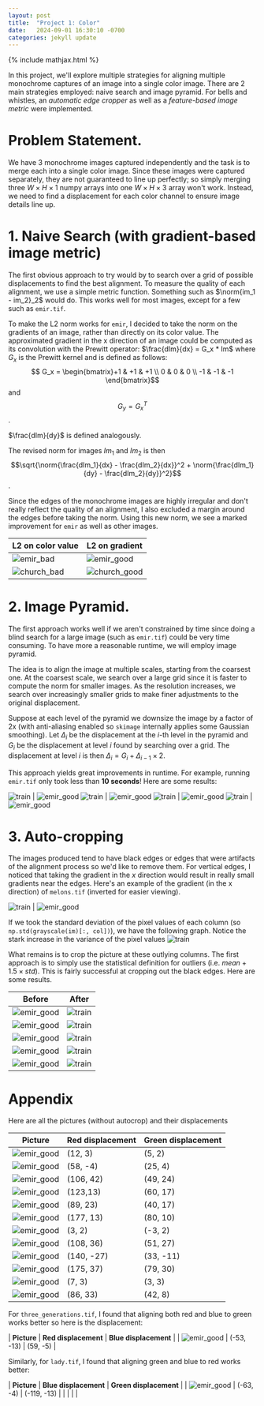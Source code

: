 ```yaml
---
layout: post
title:  "Project 1: Color"
date:   2024-09-01 16:30:10 -0700
categories: jekyll update
---
```

{% include mathjax.html %}
$$\newcommand{\norm}[1]{\left\lVert#1\right\rVert}$$

In this project, we'll explore multiple strategies for aligning multiple monochrome captures of an image into a single color image. There are 2 main strategies employed: naive search and image pyramid. For bells and whistles, an *automatic edge cropper* as well as a *feature-based image metric* were implemented. 

# Problem Statement.

We have 3 monochrome images captured independently and the task is to merge each into a single color image. Since these images were captured separately, they are not guaranteed to line up perfectly; so simply merging three $W\times H\times1$ numpy arrays into one $W\times H\times3$ array won't work. Instead, we need to find a displacement for each color channel to ensure image details line up.

# 1. Naive Search (with gradient-based image metric)

The first obvious approach to try would by to search over a grid of possible displacements to find the best alignment. To measure the quality of each alignment, we use a simple metric function. Something such as $\norm{im_1 - im_2}_2$ would do. This works well for most images, except for a few such as `emir.tif`. 

To make the L2 norm works for `emir`, I decided to take the norm on the gradients of an image, rather than directly on its color value. The approximated gradient in the x direction of an image could be computed as its convolution with the Prewitt operator: $\frac{dIm}{dx} = G_x * Im$ where $G_x$ is the Prewitt kernel and is defined as follows:
$$ G_x = \begin{bmatrix}+1 & +1 & +1 \\ 0 & 0 & 0 \\ -1 & -1 & -1 \end{bmatrix}$$ and $$ G_y = G_x^{T} $$. 

$\frac{dIm}{dy}$ is defined analogously.

The revised norm for images $Im_1$ and $Im_2$ is then $$\sqrt{\norm{\frac{dIm_1}{dx} - \frac{dIm_2}{dx}}^2 + \norm{\frac{dIm_1}{dy} - \frac{dIm_2}{dy}}^2}$$. 

Since the edges of the monochrome images are highly irregular and don't really reflect the quality of an alignment, I also excluded a margin around the edges before taking the norm. Using this new norm, we see a marked improvement for `emir` as well as other images.

| L2 on color value | L2 on gradient
| ------------------| ---------------
| ![emir_bad]({{site.baseurl}}/assets/project1/output/naive_l2_out_emir.tif.jpg ) | ![emir_good]({{site.baseurl}}/assets/project1/output/out_emir.tif.jpg ) 
| ![church_bad]({{site.baseurl}}/assets/project1/output/naive_l2_out_church.tif.jpg ) | ![church_good]({{site.baseurl}}/assets/project1/output/out_church.tif.jpg ) 

# 2. Image Pyramid.

The first approach works well if we aren't constrained by time since doing a blind search for a large image (such as `emir.tif`) could be very time consuming. To have more a reasonable runtime, we will employ image pyramid. 

The idea is to align the image at multiple scales, starting from the coarsest one. At the coarsest scale, we search over a large grid since it is faster to compute the norm for smaller images. As the resolution increases, we search over increasingly smaller grids to make finer adjustments to the original displacement. 

Suppose at each level of the pyramid we downsize the image by a factor of 2x (with anti-aliasing enabled so `skimage` internally applies some Gaussian smoothing). Let $\Delta_i$ be the displacement at the $i$-th level in the pyramid and $G_i$ be the displacement at level $i$ found by searching over a grid. The displacement at level $i$ is then $\Delta_i = G_i + \Delta_{i-1} \times 2$. 

This approach yields great improvements in runtime. For example, running `emir.tif` only took less than **10 seconds**! Here are some results:

![train]({{site.baseurl}}/assets/project1/output/out_train.tif.jpg ) | ![emir_good]({{site.baseurl}}/assets/project1/output/out_sculpture.tif.jpg ) 
![train]({{site.baseurl}}/assets/project1/output/out_icon.tif.jpg ) | ![emir_good]({{site.baseurl}}/assets/project1/output/out_church.tif.jpg ) 
![train]({{site.baseurl}}/assets/project1/output/out_lady.tif.jpg ) | ![emir_good]({{site.baseurl}}/assets/project1/output/out_harvesters.tif.jpg ) 
![train]({{site.baseurl}}/assets/project1/output/out_monastery.jpg.jpg ) | ![emir_good]({{site.baseurl}}/assets/project1/output/out_cathedral.jpg.jpg ) 

# 3. Auto-cropping

The images produced tend to have black edges or edges that were artifacts of the alignment process so we'd like to remove them. For vertical edges, I noticed that taking the gradient in the $x$ direction would result in really small gradients near the edges. Here's an example of the gradient (in the x direction) of `melons.tif` (inverted for easier viewing).

![train]({{site.baseurl}}/assets/project1/output/gradx_.jpg ) | ![emir_good]({{site.baseurl}}/assets/project1/output/out_melons.tif.jpg ) 

If we took the standard deviation of the pixel values of each column (so `np.std(grayscale(im)[:, col])`), we have the following graph. Notice the stark increase in the variance of the pixel values 
![train]({{site.baseurl}}/assets/project1/output/myplot.png)

What remains is to crop the picture at these outlying columns. The first approach is to simply use the statistical definition for outliers (i.e. $mean + 1.5\times std$). This is fairly successful at cropping out the black edges. Here are some results.


| **Before** | **After**
|----------|-----------
|  ![emir_good]({{site.baseurl}}/assets/project1/output/out_melons.tif.jpg ) | ![train]({{site.baseurl}}/assets/project1/output/cropped_out_melons.tif.jpg ) 
| ![emir_good]({{site.baseurl}}/assets/project1/output/out_train.tif.jpg ) | ![train]({{site.baseurl}}/assets/project1/output/cropped_out_train.tif.jpg )  
| ![emir_good]({{site.baseurl}}/assets/project1/output/out_icon.tif.jpg ) | ![train]({{site.baseurl}}/assets/project1/output/cropped_out_icon.tif.jpg )   
| ![emir_good]({{site.baseurl}}/assets/project1/output/out_harvesters.tif.jpg ) | ![train]({{site.baseurl}}/assets/project1/output/cropped_out_harvesters.tif.jpg )   
| ![emir_good]({{site.baseurl}}/assets/project1/output/out_self_portrait.tif.jpg ) | ![train]({{site.baseurl}}/assets/project1/output/cropped_out_self_portrait.tif.jpg )   


# Appendix

Here are all the pictures (without autocrop) and their displacements

| **Picture**                                                                      | **Red displacement** | **Green displacement** |
|----------------------------------------------------------------------------------|----------------------|------------------------|
| ![emir_good]({{site.baseurl}}/assets/project1/output/out_cathedral.jpg.jpg )     | (12, 3)              | (5, 2)                 |
| ![emir_good]({{site.baseurl}}/assets/project1/output/out_church.tif.jpg )        | (58, -4)             | (25, 4)                |
| ![emir_good]({{site.baseurl}}/assets/project1/output/out_emir.tif.jpg )          | (106, 42)            | (49, 24)               |
| ![emir_good]({{site.baseurl}}/assets/project1/output/out_harvesters.tif.jpg )    | (123,13)             | (60, 17)               |
| ![emir_good]({{site.baseurl}}/assets/project1/output/out_icon.tif.jpg )          | (89, 23)             | (40, 17)               |
| ![emir_good]({{site.baseurl}}/assets/project1/output/out_melons.tif.jpg )        | (177, 13)            | (80, 10)               |
| ![emir_good]({{site.baseurl}}/assets/project1/output/out_monastery.jpg.jpg )     | (3, 2)               | (-3, 2)                |
| ![emir_good]({{site.baseurl}}/assets/project1/output/out_onion_church.tif.jpg )  | (108, 36)            | (51, 27)               |
| ![emir_good]({{site.baseurl}}/assets/project1/output/out_sculpture.tif.jpg )     | (140, -27)           | (33, -11)              |
| ![emir_good]({{site.baseurl}}/assets/project1/output/out_self_portrait.tif.jpg ) | (175, 37)            | (79, 30)               |
| ![emir_good]({{site.baseurl}}/assets/project1/output/out_tobolsk.jpg.jpg )       | (7, 3)               | (3, 3)                 |
| ![emir_good]({{site.baseurl}}/assets/project1/output/out_train.tif.jpg )         | (86, 33)             | (42, 8)                |

For `three_generations.tif`, I found that aligning both red and blue to green works better so here is the displacement:

| **Picture**                                                                          | **Red displacement** | **Blue displacement** |
| ![emir_good]({{site.baseurl}}/assets/project1/output/out_three_generations.tif.jpg ) | (-53, -13)           | (59, -5)              |

Similarly, for `lady.tif`, I found that aligning green and blue to red works better:

| **Picture**                                                             | **Blue displacement** | **Green displacement** |
| ![emir_good]({{site.baseurl}}/assets/project1/output/out_lady.tif.jpg ) | (-63, -4)             | (-119, -13)            |
|                                                                         |                       |                        |
